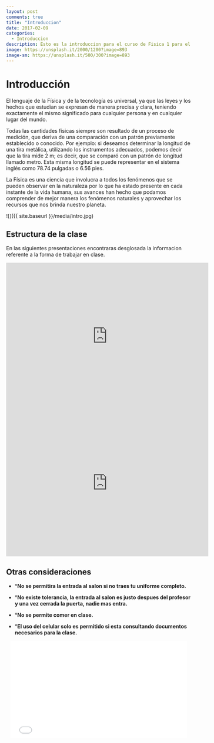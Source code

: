 ```yaml
---
layout: post
comments: true
title: "Introduccion"
date: 2017-02-09
categories:
  - Introduccion
description: Esto es la introduccion para el curso de Fisica 1 para el CETyS 76
image: https://unsplash.it/2000/1200?image=893
image-sm: https://unsplash.it/500/300?image=893
---
```


Introducción 
=============

El lenguaje de la Física y de la tecnología es universal, ya que las leyes y los
hechos que estudian se expresan de manera precisa y clara, teniendo exactamente
el mismo significado para cualquier persona y en cualquier lugar del mundo.

Todas las cantidades físicas siempre son resultado de un proceso de medición,
que deriva de una comparación con un patrón previamente establecido o conocido.
Por ejemplo: si deseamos determinar la longitud de una tira metálica, utilizando
los instrumentos adecuados, podemos decir que la tira mide 2 m; es decir, que se
comparó con un patrón de longitud llamado metro. Esta misma longitud se puede
representar en el sistema inglés como 78.74 pulgadas o 6.56 pies.

La Física es una ciencia que involucra a todos los fenómenos que se pueden
observar en la naturaleza por lo que ha estado presente en cada instante de la
vida humana, sus avances han hecho que podamos comprender de mejor manera los
fenómenos naturales y aprovechar los recursos que nos brinda nuestro planeta.

![]({{ site.baseurl }}/media/intro.jpg)

Estructura de la clase
--------

En las siguientes presentaciones encontraras desglosada la informacion referente a la forma de trabajar en clase.

<iframe id="iframe_container" frameborder="0" webkitallowfullscreen="" mozallowfullscreen="" allowfullscreen="" width="550" height="400" src="https://prezi.com/embed/ub2lyo7dhisb/?bgcolor=ffffff&amp;lock_to_path=0&amp;autoplay=0&amp;autohide_ctrls=0&amp;landing_data=bHVZZmNaNDBIWnNjdEVENDRhZDFNZGNIUE43MHdLNWpsdFJLb2ZHanI5aEF6SEt2SjUzR21pYlVDOGRsRmJLbHhRPT0&amp;landing_sign=9BVWC9eLehiCkDnRkspuMP-148mPl1QX079SuryOXZY"></iframe>

<iframe id="iframe_container" frameborder="0" webkitallowfullscreen="" mozallowfullscreen="" allowfullscreen="" width="550" height="400" src="https://prezi.com/embed/d1ouzjitq_sw/?bgcolor=ffffff&amp;lock_to_path=0&amp;autoplay=0&amp;autohide_ctrls=0&amp;landing_data=bHVZZmNaNDBIWnNjdEVENDRhZDFNZGNIUE43MHdLNWpsdFJLb2ZHanI5aEhwU1dJUzFjQTZsRVFweWtWZGM4dWJBPT0&amp;landing_sign=138t2hraRaHZxWEzg1q9DWNJlqj9M215qEXb-6Ije88"></iframe>


Otras consideraciones
--------

* °**No se permitira la entrada al salon si no traes tu uniforme completo.**

* °**No existe tolerancia, la entrada al salon es justo despues del profesor y una vez cerrada la puerta, nadie mas entra.**

* °**No se permite comer en clase.**

* °**El uso del celular solo es permitido si esta consultando documentos necesarios para la clase.**

<center>
<iframe src="//giphy.com/embed/owLVW7M20P8xW?html5=true&hideSocial=true" width="480" height="266" frameborder="0" class="giphy-embed" allowfullscreen=""></iframe>
</center>